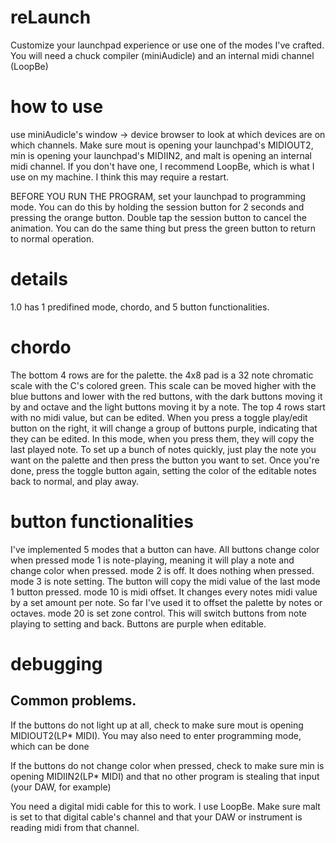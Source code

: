 # reLaunch
Customize your launchpad experience or use one of the modes I've crafted.  You will need a chuck compiler (miniAudicle) and an internal midi channel (LoopBe)

# how to use
  use miniAudicle's window -> device browser to look at which devices are on which channels.  Make sure mout is opening your launchpad's MIDIOUT2, min is opening your launchpad's MIDIIN2, and malt is opening an internal midi channel.  If you don't have one, I recommend LoopBe, which is what I use on my machine.  I think this may require a restart.
  
  BEFORE YOU RUN THE PROGRAM, set your launchpad to programming mode.  You can do this by holding the session button for 2 seconds and pressing the orange button.  Double tap the session button to cancel the animation.  You can do the same thing but press the green button to return to normal operation.
    
# details
1.0 has 1 predifined mode, chordo, and 5 button functionalities.

# chordo
  The bottom 4 rows are for the palette.  the 4x8 pad is a 32 note chromatic scale with the C's colored green.  This scale can be moved higher with the blue buttons and lower with the red buttons, with the dark buttons moving it by and octave and the light buttons moving it by a note.
  The top 4 rows start with no midi value, but can be edited.  When you press a toggle play/edit button on the right, it will change a group of buttons purple, indicating that they can be edited. In this mode, when you press them, they will copy the last played note.  To set up a bunch of notes quickly, just play the note you want on the palette and then press the button you want to set.  Once you're done, press the toggle button again, setting the color of the editable notes back to normal, and play away.
    
# button functionalities
I've implemented 5 modes that a button can have.  All buttons change color when pressed
mode 1 is note-playing, meaning it will play a note and change color when pressed.
mode 2 is off.  It does nothing when pressed.
mode 3 is note setting.  The button will copy the midi value of the last mode 1 button pressed.
mode 10 is midi offset.  It changes every notes midi value by a set amount per note.  So far I've used it to offset the palette by notes or octaves.
mode 20 is set zone control.  This will switch buttons from note playing to setting and back.  Buttons are purple when editable.

# debugging
## Common problems.
If the buttons do not light up at all, check to make sure mout is opening MIDIOUT2(LP* MIDI).  You may also need to enter programming mode, which can be done

If the buttons do not change color when pressed, check to make sure min is opening MIDIIN2(LP* MIDI) and that no other program is stealing that input (your DAW, for example)

You need a digital midi cable for this to work.  I use LoopBe.  Make sure malt is set to that digital cable's channel and that your DAW or instrument is reading midi from that channel.

